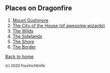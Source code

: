 ## Places on Dragonfire

1. [Mount Gushmore](volcano)
2. [The City of the House (of awesome wizards)](home-city)
3. [The Wilds](wilds)
4. [The Sidelands](sidelands)
5. [The Shore](shore)
6. [The Border](border)

[Back to home][home]

[home]: /Dragonfire

<sup>(c) 2020 FourInchKnife</sup>
